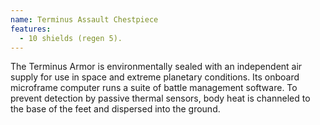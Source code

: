 ```yaml
---
name: Terminus Assault Chestpiece
features:
  - 10 shields (regen 5).
---
```

The Terminus Armor is environmentally sealed with an independent air supply for use in space and extreme planetary conditions. Its onboard microframe computer runs a suite of battle management software. To prevent detection by passive thermal sensors, body heat is channeled to the base of the feet and dispersed into the ground.